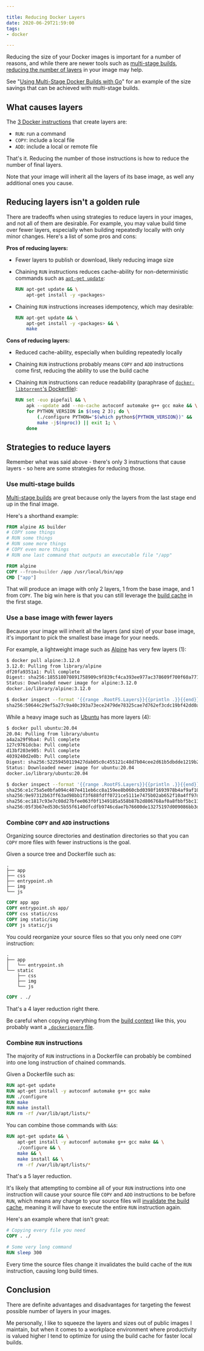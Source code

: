 ```yaml
---

title: Reducing Docker Layers
date: 2020-06-29T21:59:00
tags:
- docker

---
```


Reducing the size of your Docker images is important for a number of reasons, and while there are newer tools such as [multi-stage builds](https://docs.docker.com/develop/develop-images/multistage-build/), [reducing the number of layers](https://docs.docker.com/develop/develop-images/dockerfile_best-practices/#minimize-the-number-of-layers) in your image may help.

See "[Using Multi-Stage Docker Builds with Go](/blog/using-multi-stage-docker-builds-with-go)" for an example of the size savings that can be achieved with multi-stage builds.

## What causes layers

The [3 Docker instructions](https://docs.docker.com/develop/develop-images/dockerfile_best-practices/#minimize-the-number-of-layers) that create layers are:

- `RUN`: run a command
- `COPY`: include a local file
- `ADD`: include a local or remote file

That's it. Reducing the number of those instructions is how to reduce the number of final layers.

Note that your image will inherit all the layers of its base image, as well any additional ones you cause.

## Reducing layers isn't a golden rule

There are tradeoffs when using strategies to reduce layers in your images, and not all of them are desirable. For example, you may value build time over fewer layers, especially when building repeatedly locally with only minor changes. Here's a list of some pros and cons:

**Pros of reducing layers:**

- Fewer layers to publish or download, likely reducing image size
- Chaining `RUN` instructions reduces cache-ability for non-deterministic commands such as [`apt-get update`](https://docs.docker.com/develop/develop-images/dockerfile_best-practices/#apt-get):

    ```dockerfile
    RUN apt-get update && \
        apt-get install -y <packages>
    ```

- Chaining `RUN` instructions increases idempotency, which may desirable:

    ```dockerfile
    RUN apt-get update && \
        apt-get install -y <packages> && \
        make
    ```

**Cons of reducing layers:**

- Reduced cache-ability, especially when building repeatedly locally
- Chaining `RUN` instructions probably means `COPY` and `ADD` instructions come first, reducing the ability to use the build cache
- Chaining `RUN` instructions can reduce readability (paraphrase of [`docker-libtorrent`'s Dockerfile](https://github.com/emmercm/docker-libtorrent/blob/master/1.2/Dockerfile)):

    ```dockerfile
    RUN set -euo pipefail && \
        apk --update add --no-cache autoconf automake g++ gcc make && \
        for PYTHON_VERSION in $(seq 2 3); do \
            (./configure PYTHON="$(which python${PYTHON_VERSION})" &&
            make -j$(nproc)) || exit 1; \
        done
    ```

## Strategies to reduce layers

Remember what was said above - there's only 3 instructions that cause layers - so here are some strategies for reducing those.

### Use multi-stage builds

[Multi-stage builds](https://docs.docker.com/develop/develop-images/dockerfile_best-practices/#use-multi-stage-builds) are great because only the layers from the last stage end up in the final image.

Here's a shorthand example:

```dockerfile
FROM alpine AS builder
# COPY some things
# RUN some things
# RUN some more things
# COPY even more things
# RUN one last command that outputs an executable file "/app"

FROM alpine
COPY --from=builder /app /usr/local/bin/app
CMD ["app"]
```

That will produce an image with only 2 layers, 1 from the base image, and 1 from `COPY`. The big win here is that you can still leverage the [build cache](https://docs.docker.com/develop/develop-images/dockerfile_best-practices/#leverage-build-cache) in the first stage.

### Use a base image with fewer layers

Because your image will inherit all the layers (and size) of your base image, it's important to pick the smallest base image for your needs.

For example, a lightweight image such as [Alpine](https://hub.docker.com/_/alpine) has very few layers (1):

```bash
$ docker pull alpine:3.12.0
3.12.0: Pulling from library/alpine
df20fa9351a1: Pull complete
Digest: sha256:185518070891758909c9f839cf4ca393ee977ac378609f700f60a771a2dfe321
Status: Downloaded newer image for alpine:3.12.0
docker.io/library/alpine:3.12.0

$ docker inspect --format '{{range .RootFS.Layers}}{{println .}}{{end}}' alpine:3.12.0
sha256:50644c29ef5a27c9a40c393a73ece2479de78325cae7d762ef3cdc19bf42dd0a
```

While a heavy image such as [Ubuntu](https://hub.docker.com/_/ubuntu) has more layers (4):

```bash
$ docker pull ubuntu:20.04
20.04: Pulling from library/ubuntu
a4a2a29f9ba4: Pull complete
127c9761dcba: Pull complete
d13bf203e905: Pull complete
4039240d2e0b: Pull complete
Digest: sha256:52259450119427dab05c0c455121c48d7b04cee2d61b5dbdde1219b2163af572
Status: Downloaded newer image for ubuntu:20.04
docker.io/library/ubuntu:20.04

$ docker inspect --format '{{range .RootFS.Layers}}{{println .}}{{end}}' ubuntu:20.04
sha256:e1c75a5e0bfa094c407e411eb6cc8a159ee8b060cbd0398f1693978b4af9af10
sha256:9e97312b63ff63ad98bb1f3f688fdff0721ce5111e7475b02ab652f10a4ff97d
sha256:ec1817c93e7c08d27bfee063f0f1349185a558b87b2d806768af0a8fbbf5bc11
sha256:05f3b67ed530c5b55f6140dfcdfb9746cdae7b76600de13275197d009086bb3d
```

### Combine `COPY` and `ADD` instructions

Organizing source directories and destination directories so that you can `COPY` more files with fewer instructions is the goal.

Given a source tree and Dockerfile such as:

```text
.
├── app
├── css
├── entrypoint.sh
├── img
└── js
```

```dockerfile
COPY app app
COPY entrypoint.sh app/
COPY css static/css
COPY img static/img
COPY js static/js
```

You could reorganize your source files so that you only need one `COPY` instruction:

```text
.
├── app
│   └── entrypoint.sh
└── static
    ├── css
    ├── img
    └── js
```

```dockerfile
COPY . ./
```

That's a 4 layer reduction right there.

Be careful when copying everything from the [build context](https://docs.docker.com/develop/develop-images/dockerfile_best-practices/#understand-build-context) like this, you probably want a [`.dockerignore` file](https://docs.docker.com/develop/develop-images/dockerfile_best-practices/#exclude-with-dockerignore).

### Combine `RUN` instructions

The majority of `RUN` instructions in a Dockerfile can probably be combined into one long instruction of chained commands.

Given a Dockerfile such as:

```dockerfile
RUN apt-get update
RUN apt-get install -y autoconf automake g++ gcc make
RUN ./configure
RUN make
RUN make install
RUN rm -rf /var/lib/apt/lists/*
```

You can combine those commands with `&&`s:

```dockerfile
RUN apt-get update && \
    apt-get install -y autoconf automake g++ gcc make && \
    ./configure && \
    make && \
    make install && \
    rm -rf /var/lib/apt/lists/*
```

That's a 5 layer reduction.

It's likely that attempting to combine all of your `RUN` instructions into one instruction will cause your source file `COPY` and `ADD` instructions to be before `RUN`, which means any change to your source files will [invalidate the build cache](https://docs.docker.com/develop/develop-images/dockerfile_best-practices/#leverage-build-cache), meaning it will have to execute the entire `RUN` instruction again.

Here's an example where that isn't great:

```dockerfile
# Copying every file you need
COPY . ./

# Some very long command
RUN sleep 300
```

Every time the source files change it invalidates the build cache of the `RUN` instruction, causing long build times.

## Conclusion

There are definite advantages and disadvantages for targeting the fewest possible number of layers in your images.

Me personally, I like to squeeze the layers and sizes out of public images I maintain, but when it comes to a workplace environment where productivity is valued higher I tend to optimize for using the build cache for faster local builds.
